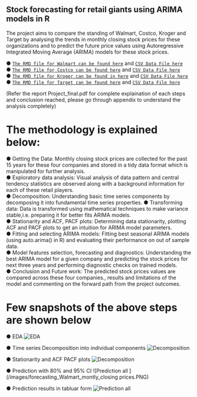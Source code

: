 ## Stock forecasting for retail giants using ARIMA models in R

The project aims to compare the standing of Walmart, Costco, Kroger and Target by analysing the trends in monthly closing stock prices for these
organizations and to predict the future price values using Autoregressive Integrated Moving Average (ARIMA) models for these
stock prices.


● [`The RMD file for Walmart can be found here`](time_Series_Walmart.Rmd) and [`CSV Data File here`](Walmart_data.csv) <br>
● [`The RMD file for Costco can be found here`](time_Series_Costco.Rmd) and [`CSV Data File here`](Costco_data.csv) <br>
● [`The RMD file for Kroger can be found in here`](time_Series_Kroggers.Rmd) and [`CSV Data File here`](Kroggers_data.csv) <br>
● [`The RMD file for Target can be found here`](time_Series_Target.Rmd) and [`CSV Data File here`](Target_data.csv)<br>


(Refer the report Project_final.pdf for complete explaination of each steps and conclusion reached, please go through appendix to understand the analysis completely)

# The methodology is explained below:
● Getting the Data: Monthly closing stock prices are collected for the past 15 years for these four companies and stored in a
tidy data format which is manipulated for further analysis. <br>
● Exploratory data analysis: Visual analysis of data pattern and central tendency statistics are observed along with a
background information for each of these retail players. <br>
● Decomposition: Understanding basic time series components by decomposing it into fundamental time series properties.
● Transforming data: Data is transformed using mathematical techniques to make variance stable,i.e. preparing it for better
fits ARIMA models.  <br>
● Stationarity and ACF, PACF plots: Determining data stationarity, plotting ACF and PACF plots to get an intuition for ARIMA
model parameters.  <br>
● Fitting and selecting ARIMA models: Fitting best seasonal ARIMA models (using auto.arima() in R) and evaluating their
performance on out of sample data.  <br>
● Model features selection, forecasting and diagnostics: Understanding the best ARIMA model for a given company and
predicting the stock prices for next three years and performing diagnostic checks on trained models.  <br>
● Conclusion and Future work: The predicted stock prices values are compared across these four companies., results and
limitations of the model and commenting on the forward path from the project outcomes.

# Few snapshots of the above steps are shown below

● EDA
![EDA](/images/EDA.PNG)

● Time series Decomposition into individual components
![Decomposition](/images/Walmart_Time_Series_decomposition.png)

● Stationarity and ACF PACF plots
![Decomposition](/images/ACF_and_PACF_plots_for_seasonality.PNG)

● Prediction with 80% and 95% CI 
![Prediction all ](/images/forecasting_Walmart_montly_closing prices.PNG)

● Prediction results in tabluar form
![Prediction all ](/images/Stock-Market-forecasting_prediction_for_all_four.png)

